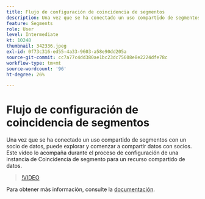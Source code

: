 ```yaml
---
title: Flujo de configuración de coincidencia de segmentos
description: Una vez que se ha conectado un uso compartido de segmentos con un socio de datos, puede explorar y comenzar a compartir datos con socios. Este vídeo lo acompaña durante el proceso de ... (las descripciones deben tener entre 60 y 160 caracteres)
feature: Segments
role: User
level: Intermediate
kt: 10248
thumbnail: 342336.jpeg
exl-id: 0f73c316-ed55-4a33-9603-a58e90dd205a
source-git-commit: cc7a77c4dd380ae1bc23dc75608e8e2224dfe78c
workflow-type: tm+mt
source-wordcount: '96'
ht-degree: 26%

---
```


# Flujo de configuración de coincidencia de segmentos

Una vez que se ha conectado un uso compartido de segmentos con un socio de datos, puede explorar y comenzar a compartir datos con socios. Este vídeo lo acompaña durante el proceso de configuración de una instancia de Coincidencia de segmento para un recurso compartido de datos.

>[!VIDEO](https://video.tv.adobe.com/v/342336/?quality=12&learn=on)

Para obtener más información, consulte la [documentación](https://experienceleague.adobe.com/docs/experience-platform/segmentation/ui/segment-match/overview.html?lang=es).
